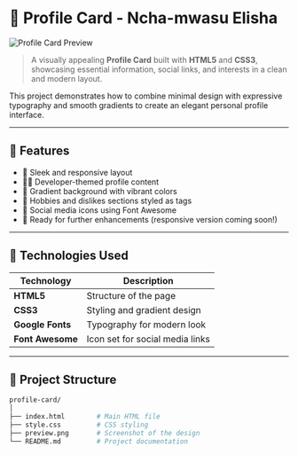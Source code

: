 # 🌟 Profile Card - Ncha-mwasu Elisha

![Profile Card Preview](./preview.png)

> A visually appealing **Profile Card** built with **HTML5** and **CSS3**, showcasing essential information, social links, and interests in a clean and modern layout.  

This project demonstrates how to combine minimal design with expressive typography and smooth gradients to create an elegant personal profile interface.

---

## 🚀 Features

- 🎨 Sleek and responsive layout  
- 🧑‍💻 Developer-themed profile content  
- 🌈 Gradient background with vibrant colors  
- 💬 Hobbies and dislikes sections styled as tags  
- 🔗 Social media icons using Font Awesome  
- 📱 Ready for further enhancements (responsive version coming soon!)

---

## 🧰 Technologies Used

| Technology | Description |
|-------------|-------------|
| **HTML5** | Structure of the page |
| **CSS3** | Styling and gradient design |
| **Google Fonts** | Typography for modern look |
| **Font Awesome** | Icon set for social media links |

---

## 📂 Project Structure

```bash
profile-card/
│
├── index.html        # Main HTML file
├── style.css         # CSS styling
├── preview.png       # Screenshot of the design
└── README.md         # Project documentation
